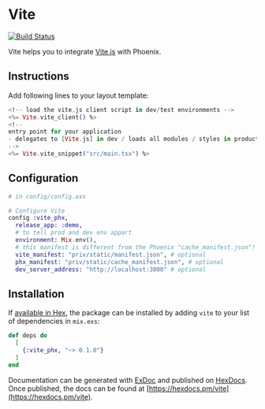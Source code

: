 # Vite
[Vite.js]: https://vitejs.dev/

[![Build Status](https://github.com/mindreframer/vite_phx/workflows/CI/badge.svg)](https://github.com/mindreframer/vite_phx/actions?query=workflow%3A%22CI%22)

Vite helps you to integrate [Vite.js] with Phoenix.

## Instructions

Add following lines to your layout template:

```elixir
<!-- load the vite.js client script in dev/test environments -->
<%= Vite.vite_client() %>
<!--
entry point for your application
- delegates to [Vite.js] in dev / loads all modules / styles in production from the manifest.json
-->
<%= Vite.vite_snippet("src/main.tsx") %>
```

## Configuration

```elixir
# in config/config.exs

# Configure Vite
config :vite_phx,
  release_app: :demo,
  # to tell prod and dev env appart
  environment: Mix.env(),
  # this manifest is different from the Phoenix "cache_manifest.json"!
  vite_manifest: "priv/static/manifest.json", # optional
  phx_manifest: "priv/static/cache_manifest.json", # optional
  dev_server_address: "http://localhost:3000" # optional
```

## Installation

If [available in Hex](https://hex.pm/docs/publish), the package can be installed
by adding `vite` to your list of dependencies in `mix.exs`:

```elixir
def deps do
  [
    {:vite_phx, "~> 0.1.0"}
  ]
end
```

Documentation can be generated with [ExDoc](https://github.com/elixir-lang/ex_doc)
and published on [HexDocs](https://hexdocs.pm). Once published, the docs can
be found at [https://hexdocs.pm/vite](https://hexdocs.pm/vite).

